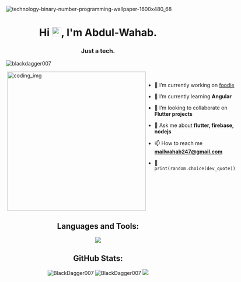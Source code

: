 ![technology-binary-number-programming-wallpaper-1600x480_68](https://user-images.githubusercontent.com/88621342/202923774-e8529a32-8047-4fad-98e0-71b550230481.jpg)
<h1 align="center">Hi <img src="https://media.giphy.com/media/hvRJCLFzcasrR4ia7z/giphy.gif" width="25px">, I'm Abdul-Wahab.</h1>
<h3 align="center">Just a tech.</h3>

 <p align="left"> <img src="https://komarev.com/ghpvc/?username=blackdagger007&label=Profile%20views&color=0e75b6&style=flat" alt="blackdagger007" /> </p>
 
<div style="display:flex">
  <img align="right" alt="coding_img" width="380" src="https://media.giphy.com/media/RbDKaczqWovIugyJmW/giphy.gif">
  </p>

- 🔭 I’m currently working on [foodie](https://github.com/BlackDagger007/foodie)

- 🌱 I’m currently learning **Angular**

- 👯 I’m looking to collaborate on **Flutter projects**

- 💬 Ask me about **flutter, firebase, nodejs**

- 📫 How to reach me **mailwahab247@gmail.com**

- 🐍 `print(random.choice(dev_quote))`
</div>



<h2 align="center">Languages and Tools:</h2>
<p align="center"> 
  <img src="https://skillicons.dev/icons?i=androidstudio,angular,arduino,blender,bootstrap,css,dart,discord,django,express,figma,firebase,flask,flutter,git,github,gitlab,heroku,html,java,js,linux,mongodb,mysql,nodejs,ps,py,selenium,ts,vscode&perline=10">
</p>


<h2 align="center">GitHub Stats:</h3>
<div align="center">

<img src="https://github-readme-stats.vercel.app/api/top-langs?username=BlackDagger007&layout=compact&include_all_commits=true&count_private=true&show_icons=true&line_height=20&title_color=7A7ADB&icon_color=2234AE&text_color=D3D3D3&bg_color=0,000000,130F40" alt="BlackDagger007" />

<img src="https://github-readme-stats.vercel.app/api?username=BlackDagger007&show_icons=true&line_height=20&title_color=7A7ADB&icon_color=2234AE&text_color=D3D3D3&bg_color=0,000000,130F40&include_all_commits=true&count_private=true" alt="BlackDagger007" />

<img src="https://github-readme-streak-stats.herokuapp.com/?user=BlackDagger007&border=D3D3D3&sideNums=7A7ADB&background=130F40&stroke=6842DB&currStreakNum=7A7ADB&ring=5B3CDD&fire=D3D351&currStreakLabel=D3D3D3&sideLabels=D3D3D3&dates=A3A3A3" />

</div>
